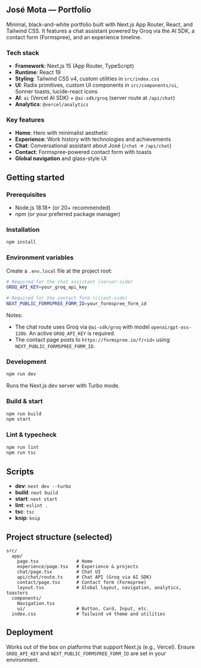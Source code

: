 ## José Mota — Portfolio

Minimal, black-and-white portfolio built with Next.js App Router, React, and Tailwind CSS. It features a chat assistant powered by Groq via the AI SDK, a contact form (Formspree), and an experience timeline.

### Tech stack

- **Framework**: Next.js 15 (App Router, TypeScript)
- **Runtime**: React 19
- **Styling**: Tailwind CSS v4, custom utilities in `src/index.css`
- **UI**: Radix primitives, custom UI components in `src/components/ui`, Sonner toasts, lucide-react icons
- **AI**: `ai` (Vercel AI SDK) + `@ai-sdk/groq` (server route at `/api/chat`)
- **Analytics**: `@vercel/analytics`

### Key features

- **Home**: Hero with minimalist aesthetic
- **Experience**: Work history with technologies and achievements
- **Chat**: Conversational assistant about José (`/chat` → `/api/chat`)
- **Contact**: Formspree-powered contact form with toasts
- **Global navigation** and glass-style UI

## Getting started

### Prerequisites

- Node.js 18.18+ (or 20+ recommended)
- npm (or your preferred package manager)

### Installation

```bash
npm install
```

### Environment variables

Create a `.env.local` file at the project root:

```bash
# Required for the chat assistant (server-side)
GROQ_API_KEY=your_groq_api_key

# Required for the contact form (client-side)
NEXT_PUBLIC_FORMSPREE_FORM_ID=your_formspree_form_id
```

Notes:

- The chat route uses Groq via `@ai-sdk/groq` with model `openai/gpt-oss-120b`. An active `GROQ_API_KEY` is required.
- The contact page posts to `https://formspree.io/f/<id>` using `NEXT_PUBLIC_FORMSPREE_FORM_ID`.

### Development

```bash
npm run dev
```

Runs the Next.js dev server with Turbo mode.

### Build & start

```bash
npm run build
npm start
```

### Lint & typecheck

```bash
npm run lint
npm run tsc
```

## Scripts

- **dev**: `next dev --turbo`
- **build**: `next build`
- **start**: `next start`
- **lint**: `eslint .`
- **tsc**: `tsc`
- **knip**: `knip`

## Project structure (selected)

```
src/
  app/
    page.tsx              # Home
    experience/page.tsx   # Experience & projects
    chat/page.tsx         # Chat UI
    api/chat/route.ts     # Chat API (Groq via AI SDK)
    contact/page.tsx      # Contact form (Formspree)
    layout.tsx            # Global layout, navigation, analytics, toasters
  components/
    Navigation.tsx
    ui/                   # Button, Card, Input, etc.
  index.css               # Tailwind v4 theme and utilities
```

## Deployment

Works out of the box on platforms that support Next.js (e.g., Vercel). Ensure `GROQ_API_KEY` and `NEXT_PUBLIC_FORMSPREE_FORM_ID` are set in your environment.
